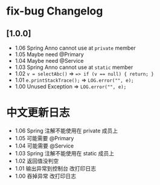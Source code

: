 <!-- Keep a Changelog guide -> https://keepachangelog.com -->

# fix-bug Changelog

## [1.0.0]

- 1.06 Spring Anno cannot use at `private` member
- 1.05 Maybe need @Primary
- 1.04 Maybe need @Service
- 1.03 Spring Anno cannot use at `static` member
- 1.02 `v = selectAbc()` => `=> if (v == null) { return; }`
- 1.01 `e.printStackTrace();` => `LOG.error("", e);`
- 1.00 Unused Exception => `LOG.error("", e);`

# 中文更新日志

- 1.06 Spring 注解不能使用在 private 成员上
- 1.05 可能需要 @Primary
- 1.04 可能需要 @Service
- 1.03 Spring 注解不能使用在 static 成员上
- 1.02 返回值没判空
- 1.01 输出异常到控制台 改打印日志
- 1.00 吞掉异常 改打印日志